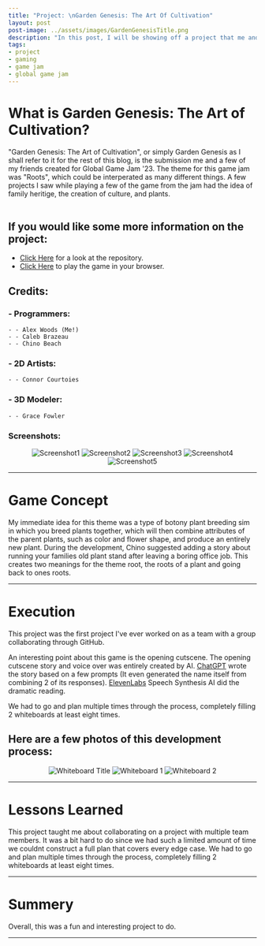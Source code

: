 ```yaml
---
title: "Project: \nGarden Genesis: The Art Of Cultivation"
layout: post
post-image: ../assets/images/GardenGenesisTitle.png
description: "In this post, I will be showing off a project that me and a few of my friends did for Global Game Jam '23, Garden Genesis: The Art of Cultivation."
tags:
- project
- gaming
- game jam
- global game jam
---
```


# What is Garden Genesis: The Art of Cultivation?

"Garden Genesis: The Art of Cultivation", or simply Garden Genesis as I shall refer to it for the rest of this blog, is the submission me and a few of my friends created for Global Game Jam '23. The theme for this game jam was "Roots", which could be interperated as many different things. A few projects I saw while playing a few of the game from the jam had the idea of family heritige, the creation of culture, and plants.
<br>
<br>
## If you would like some more information on the project:
- <a href="https://github.com/Aleph-Null-Studios/Garden-Genesis-The-Art-of-Cultivation" target="_blank">Click Here</a> for a look at the repository.
- <a href="https://dabvexx.itch.io/garden-genesis-the-art-of-cultivation" target="_blank">Click Here</a> to play the game in your browser.

## Credits:
### - Programmers:
    - - Alex Woods (Me!)
    - - Caleb Brazeau
    - - Chino Beach

### - 2D Artists:
    - - Connor Courtoies

### - 3D Modeler:
    - - Grace Fowler


### Screenshots:
<div align="center">
    <img src="../assets/images/GardenGenesisScreenShot1.png" alt="Screenshot1">
    <img src="../assets/images/GardenGenesisScreenShot2.png" alt="Screenshot2">
    <img src="../assets/images/GardenGenesisScreenShot3.png" alt="Screenshot3">
    <img src="../assets/images/GardenGenesisScreenShot4.png" alt="Screenshot4">
    <img src="../assets/images/GardenGenesisScreenShot5.png" alt="Screenshot5">
</div>

---

# Game Concept

My immediate idea for this theme was a type of botony plant breeding sim in which you breed plants together, which will then combine attributes of the parent plants, such as color and flower shape, and produce an entirely new plant. During the development, Chino suggested adding a story about running your families old plant stand after leaving a boring office job. This creates two meanings for the theme root, the roots of a plant and going back to ones roots.

---

# Execution

This project was the first project I've ever worked on as a team with a group collaborating through GitHub. 

An interesting point about this game is the opening cutscene. The opening cutscene story and voice over was entirely created by AI. [ChatGPT](https://openai.com/blog/chatgpt) wrote the story based on a few prompts (It even generated the name itself from combining 2 of its responses). [ElevenLabs](https://beta.elevenlabs.io) Speech Synthesis AI did the dramatic reading.

We had to go and plan multiple times through the process, completely filling 2 whiteboards at least eight times. 

## Here are a few photos of this development process:
<div align="center">
    <img src="../assets/images/GardenGenesisTitleWhiteboard.png" alt="Whiteboard Title">
    <img src="../assets/images/GardenGenesisWhiteboard1.png" alt="Whiteboard 1">
    <img src="../assets/images/GardenGenesisWhiteboard2.png" alt="Whiteboard 2">
</div>

---

# Lessons Learned

This project taught me about collaborating on a project with multiple team members. It was a bit hard to do since we had such a limited amount of time we couldnt construct a full plan that covers every edge case. We had to go and plan multiple times through the process, completely filling 2 whiteboards at least eight times. 

---

# Summery

Overall, this was a fun and interesting project to do. 

---